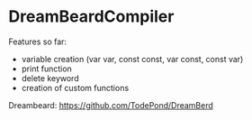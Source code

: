 # DreamBeardCompiler

Features so far:

- variable creation (var var, const const, var const, const var)
- print function
- delete keyword
- creation of custom functions

Dreambeard: https://github.com/TodePond/DreamBerd
